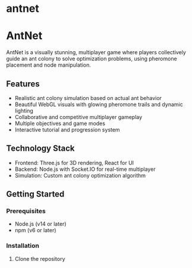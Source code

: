 # antnet
# AntNet

AntNet is a visually stunning, multiplayer game where players collectively guide an ant colony to solve optimization problems, using pheromone placement and node manipulation.

## Features

- Realistic ant colony simulation based on actual ant behavior
- Beautiful WebGL visuals with glowing pheromone trails and dynamic lighting
- Collaborative and competitive multiplayer gameplay
- Multiple objectives and game modes
- Interactive tutorial and progression system

## Technology Stack

- Frontend: Three.js for 3D rendering, React for UI
- Backend: Node.js with Socket.IO for real-time multiplayer
- Simulation: Custom ant colony optimization algorithm

## Getting Started

### Prerequisites

- Node.js (v14 or later)
- npm (v6 or later)

### Installation

1. Clone the repository
